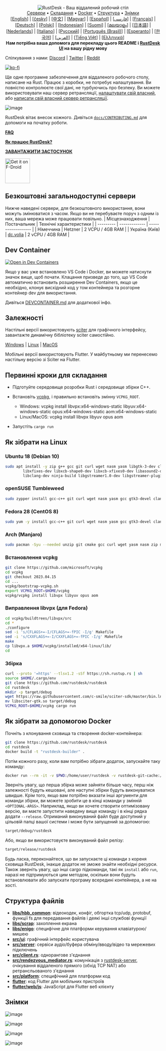 <p align="center">
  <img src="../res/logo-header.svg" alt="RustDesk - Ваш віддалений робочий стіл"><br>
  <a href="#безкоштовні-загальнодоступні-сервери">Сервери</a> •
  <a href="#первинні-кроки-для-складання">Складання</a> •
  <a href="#як-зібрати-за-допомогою-docker">Docker</a> •
  <a href="#структура-файлів">Структура</a> •
  <a href="#знімки">Знімки</a><br>
  [<a href="../README.md">English</a>] | [<a href="README-CS.md">česky</a>] | [<a href="README-ZH.md">中文</a>] | [<a href="README-HU.md">Magyar</a>] | [<a href="README-ES.md">Español</a>] | [<a href="README-FA.md">فارسی</a>] | [<a href="README-FR.md">Français</a>] | [<a href="README-DE.md">Deutsch</a>] | [<a href="README-PL.md">Polski</a>] | [<a href="README-ID.md">Indonesian</a>] | [<a href="README-FI.md">Suomi</a>] | [<a href="README-ML.md">മലയാളം</a>] | [<a href="README-JP.md">日本語</a>] | [<a href="README-NL.md">Nederlands</a>] | [<a href="README-IT.md">Italiano</a>] | [<a href="README-RU.md">Русский</a>] | [<a href="README-PTBR.md">Português (Brasil)</a>] | [<a href="README-EO.md">Esperanto</a>] | [<a href="README-KR.md">한국어</a>] | [<a href="README-AR.md">العربي</a>] | [<a href="README-VN.md">Tiếng Việt</a>] | [<a href="README-GR.md">Ελληνικά</a>]<br>
  <b>Нам потрібна ваша допомога для перекладу цього README і <a href="https://github.com/rustdesk/rustdesk/tree/master/src/rustdesk/tree/master/src/lang">RustDesk UI</a> на вашу рідну мову</B>
</p>

Спілкування з нами: [Discord](https://discord.gg/nDceKgxnkV) | [Twitter](https://twitter.com/rustdesk) | [Reddit](https://www.reddit.com/r/rustdesk)

[![ko-fi](https://ko-fi.com/img/githubbutton_sm.svg)](https://ko-fi.com/I2I04VU09)

Ще одне програмне забезпечення для віддаленого робочого столу, написане на Rust. Працює з коробки, не потребує налаштування. Ви повністю контролюєте свої дані, не турбуючись про безпеку. Ви можете використовувати наш сервер ретрансляції, [налаштувати свій власний](https://rustdesk.com/server), або [написати свій власний сервер ретрансляції](https://github.com/rustdesk/rustdesk-server-demo).

![image](https://user-images.githubusercontent.com/71636191/171661982-430285f0-2e12-4b1d-9957-4a58e375304d.png)

RustDesk вітає внесок кожного. Дивіться [`docs/CONTRIBUTING.md`](CONTRIBUTING.md) для допомоги на початку роботи.

[**FAQ**](https://github.com/rustdesk/rustdesk/wiki/FAQ)

[**Як працює RustDesk?**](https://github.com/rustdesk/rustdesk/wiki/How-does-RustDesk-work%3F)

[**ЗАВАНТАЖИТИ ЗАСТОСУНОК**](https://github.com/rustdesk/rustdesk/releases)

[<img src="https://fdroid.gitlab.io/artwork/badge/get-it-on.png"
    alt="Get it on F-Droid"
    height="80">](https://f-droid.org/en/packages/com.afflelou.flutter_hbb)

## Безкоштовні загальнодоступні сервери

Нижче наведені сервери, для безкоштовного використання, вони можуть змінюватися з часом. Якщо ви не перебуваєте поруч з одним із них, ваша мережа може працювати повільно.
| Місцезнаходження | Постачальник | Технічні характеристики |
| --------- | ------------- | ------------------ |
| Німеччина | Hetzner | 2 VCPU / 4GB RAM |
| Україна (Київ) | [dc.volia](https://dc.volia.com) | 2 vCPU / 4GB RAM |

## Dev Container

[![Open in Dev Containers](https://img.shields.io/static/v1?label=Dev%20Container&message=Open&color=blue&logo=visualstudiocode)](https://vscode.dev/redirect?url=vscode://ms-vscode-remote.remote-containers/cloneInVolume?url=https://github.com/rustdesk/rustdesk)

Якщо у вас уже встановлено VS Code і Docker, ви можете натиснути значок вище, щоб почати. Клацання призведе до того, що VS Code автоматично встановить розширення Dev Containers, якщо це необхідно, клонує виcхідний код у том контейнера та розгорне контейнер dev для використання.

Дивіться [DEVCONTAINER.md](docs/DEVCONTAINER.md) для додаткової інфо.

## Залежності

Настільні версії використовують [sciter](https://sciter.com/) для графічного інтерфейсу, завантажте динамічну бібліотеку sciter самостійно.

[Windows](https://raw.githubusercontent.com/c-smile/sciter-sdk/master/bin.win/x64/sciter.dll) |
[Linux](https://raw.githubusercontent.com/c-smile/sciter-sdk/master/bin.lnx/x64/libsciter-gtk.so) |
[MacOS](https://raw.githubusercontent.com/c-smile/sciter-sdk/master/bin.osx/libsciter.dylib)

Мобільні версії використовують Flutter. У майбутньому ми перенесемо настільну версію зі Sciter на Flutter.

## Первинні кроки для складання

- Підготуйте середовище розробки Rust і середовище збірки C++.

- Встановіть [vcpkg](https://github.com/microsoft/vcpkg), і правильно встановіть змінну `VCPKG_ROOT`.

  - Windows: vcpkg install libvpx:x64-windows-static libyuv:x64-windows-static opus:x64-windows-static aom:x64-windows-static
  - Linux/MacOS: vcpkg install libvpx libyuv opus aom

- Запустіть `cargo run`

## Як зібрати на Linux 

### Ubuntu 18 (Debian 10)

```sh
sudo apt install -y zip g++ gcc git curl wget nasm yasm libgtk-3-dev clang libxcb-randr0-dev libxdo-dev \
        libxfixes-dev libxcb-shape0-dev libxcb-xfixes0-dev libasound2-dev libpulse-dev cmake make \
        libclang-dev ninja-build libgstreamer1.0-dev libgstreamer-plugins-base1.0-dev
```

### openSUSE Tumbleweed 

```sh
sudo zypper install gcc-c++ git curl wget nasm yasm gcc gtk3-devel clang libxcb-devel libXfixes-devel cmake alsa-lib-devel gstreamer-devel gstreamer-plugins-base-devel xdotool-devel
```
### Fedora 28 (CentOS 8)

```sh
sudo yum -y install gcc-c++ git curl wget nasm yasm gcc gtk3-devel clang libxcb-devel libxdo-devel libXfixes-devel pulseaudio-libs-devel cmake alsa-lib-devel
```

### Arch (Manjaro)

```sh
sudo pacman -Syu --needed unzip git cmake gcc curl wget yasm nasm zip make pkg-config clang gtk3 xdotool libxcb libxfixes alsa-lib pipewire
```

### Встановлення vcpkg

```sh
git clone https://github.com/microsoft/vcpkg
cd vcpkg
git checkout 2023.04.15
cd ...
vcpkg/bootstrap-vcpkg.sh
export VCPKG_ROOT=$HOME/vcpkg
vcpkg/vcpkg install libvpx libyuv opus aom
```

### Виправлення libvpx (для Fedora)

```sh
cd vcpkg/buildtrees/libvpx/src
cd *
./configure
sed -i 's/CFLAGS+=-I/CFLAGS+=-fPIC -I/g' Makefile
sed -i 's/CXXFLAGS+=-I/CXXFLAGS+=-fPIC -I/g' Makefile
make
cp libvpx.a $HOME/vcpkg/installed/x64-linux/lib/
cd
```

### Збірка

```sh
curl --proto '=https' --tlsv1.2 -sSf https://sh.rustup.rs | sh
source $HOME/.cargo/env
git clone https://github.com/rustdesk/rustdesk
cd rustdesk
mkdir -p target/debug
wget https://raw.githubusercontent.com/c-smile/sciter-sdk/master/bin.lnx/x64/libsciter-gtk.so
mv libsciter-gtk.so target/debug
VCPKG_ROOT=$HOME/vcpkg cargo run
```

## Як зібрати за допомогою Docker

Почніть з клонування сховища та створення docker-контейнера:

```sh
git clone https://github.com/rustdesk/rustdesk
cd rustdesk
docker build -t "rustdesk-builder" .
```

Потім кожного разу, коли вам потрібно зібрати додаток, запускайте таку команду:

```sh
docker run --rm -it -v $PWD:/home/user/rustdesk -v rustdesk-git-cache:/home/user/.cargo/git -v rustdesk-registry-cache:/home/user/.cargo/registry -e PUID="$(id -u)" -e PGID="$(id -g)" rustdesk-builder
```

Зверніть увагу, що перша збірка може зайняти більше часу, перш ніж залежності будуть кешовані, але наступні збірки будуть виконуватися швидше. Крім того, якщо вам потрібно вказати інші аргументи для команди збірки, ви можете зробити це в кінці команди у змінній `<OPTIONAL-ARGS>`. Наприклад, якщо ви хочете створити оптимізовану версію, ви маєте запустити наведену вище команду і в кінці рядка додати `--release`. Отриманий виконуваний файл буде доступний у цільовій папці вашої системи і може бути запущений за допомогою:

```sh
target/debug/rustdesk
```

Або, якщо ви використовуєте виконуваний файл релізу:

```sh
target/release/rustdesk
```

Будь ласка, переконайтеся, що ви запускаєте ці команди з кореня сховища RustDesk, інакше додаток не зможе знайти необхідні ресурси. Також зверніть увагу, що інші cargo підкоманди, такі як `install` або `run`, наразі не підтримуються цим методом, оскільки вони будуть встановлювати або запускати програму всередині контейнера, а не на хості.

## Структура файлів

- **[libs/hbb_common](https://github.com/rustdesk/rustdesk/tree/master/libs/hbb_common)**: відеокодек, конфіг, обгортка tcp/udp, protobuf, функції fs для передавання файлів і деякі інші службові функції
- **[libs/scrap](https://github.com/rustdesk/rustdesk/tree/master/libs/scrap)**: захоплення екрана
- **[libs/enigo](https://github.com/rustdesk/rustdesk/tree/master/libs/enigo)**: специфічне для платформи керування клавіатурою/мишею
- **[src/ui](https://github.com/rustdesk/rustdesk/tree/master/src/ui)**: графічний інтерфейс користувача
- **[src/server](https://github.com/rustdesk/rustdesk/tree/master/src/server)**: сервіси аудіо/буфера обміну/вводу/відео та мережевих підключень
- **[src/client.rs](https://github.com/rustdesk/rustdesk/tree/master/src/client.rs)**: однорангове з'єднання
- **[src/rendezvous_mediator.rs](https://github.com/rustdesk/rustdesk/tree/master/src/rendezvous_mediator.rs)**: комунікація з [rustdesk-server](https://github.com/rustdesk/rustdesk-server), очікування віддаленого прямого (обхід TCP NAT) або ретрансльованого з'єднання
- **[src/platform](https://github.com/rustdesk/rustdesk/tree/master/src/platform)**: специфічний для платформи код
- **[flutter](https://github.com/rustdesk/rustdesk/tree/master/flutter)**: код Flutter для мобільних пристроїв 
- **[flutter/web/js](https://github.com/rustdesk/rustdesk/tree/master/flutter/web/js)**: JavaScript для Flutter веб клієнту

## Знімки

![image](https://user-images.githubusercontent.com/71636191/113112362-ae4deb80-923b-11eb-957d-ff88daad4f06.png)

![image](https://user-images.githubusercontent.com/71636191/113112619-f705a480-923b-11eb-911d-97e984ef52b6.png)

![image](https://user-images.githubusercontent.com/71636191/113112857-3fbd5d80-923c-11eb-9836-768325faf906.png)

![image](https://user-images.githubusercontent.com/71636191/135385039-38fdbd72-379a-422d-b97f-33df71fb1cec.png)
